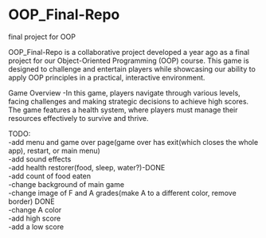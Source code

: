 # OOP_Final-Repo
final project for OOP

OOP_Final-Repo is a collaborative project developed a year ago as a final project for our Object-Oriented Programming (OOP) course. This game is designed to challenge and entertain players while showcasing our ability to apply OOP principles in a practical, interactive environment.

Game Overview
-In this game, players navigate through various levels, facing challenges and making strategic decisions to achieve high scores. The game features a health system, where players must manage their resources effectively to survive and thrive.


TODO:  
-add menu and game over page(game over has exit(which closes the whole app), restart, or main menu)  
-add sound effects  
-add health restorer(food, sleep, water?)-DONE  
-add count of food eaten  
-change background of main game   
-change image of F and A grades(make A to a different color, remove border)   DONE  
-change A color  
-add high score  
-add a low score 
